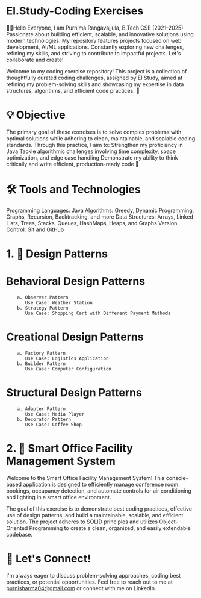# EI.Study-Coding Exercises 

👩‍💻Hello Everyone, I am Purnima Rangavajjula, B.Tech CSE (2021-2025)
Passionate about building efficient, scalable, and innovative solutions using modern technologies. My repository features projects focused on web development, AI/ML applications. Constantly exploring new challenges, refining my skills, and striving to contribute to impactful projects. Let's collaborate and create!

Welcome to my coding exercise repository! This project is a collection of thoughtfully curated coding challenges, assigned by EI Study, aimed at refining my problem-solving skills and showcasing my expertise in data structures, algorithms, and efficient code practices. 🌟

# 💡 Objective
The primary goal of these exercises is to solve complex problems with optimal solutions while adhering to clean, maintainable, and scalable coding standards. Through this practice, I aim to:
Strengthen my proficiency in Java
Tackle algorithmic challenges involving time complexity, space optimization, and edge case handling
Demonstrate my ability to think critically and write efficient, production-ready code 🚀

# 🛠️ Tools and Technologies
Programming Languages: Java
Algorithms: Greedy, Dynamic Programming, Graphs, Recursion, Backtracking, and more
Data Structures: Arrays, Linked Lists, Trees, Stacks, Queues, HashMaps, Heaps, and Graphs
Version Control: Git and GitHub

# 1. 🎯 Design Patterns 
# Behavioral Design Patterns
        a. Observer Pattern
           Use Case: Weather Station
        b. Strategy Pattern
           Use Case: Shopping Cart with Different Payment Methods

# Creational Design Patterns
        a. Factory Pattern
           Use Case: Logistics Application
        b. Builder Pattern
           Use Case: Computer Configuration

# Structural Design Patterns
        a. Adapter Pattern
           Use Case: Media Player
        b. Decorator Pattern
           Use Case: Coffee Shop

# 2. 🎯 Smart Office Facility Management System
Welcome to the Smart Office Facility Management System! This console-based application is designed to efficiently manage conference room bookings, occupancy detection, and automate controls for air conditioning and lighting in a smart office environment.

The goal of this exercise is to demonstrate best coding practices, effective use of design patterns, and build a maintainable, scalable, and efficient solution. The project adheres to SOLID principles and utilizes Object-Oriented Programming to create a clean, organized, and easily extendable codebase.



# 💬 Let's Connect!
I'm always eager to discuss problem-solving approaches, coding best practices, or potential opportunities. 
Feel free to reach out to me at purnisharma04@gmail.com or connect with me on LinkedIn.
